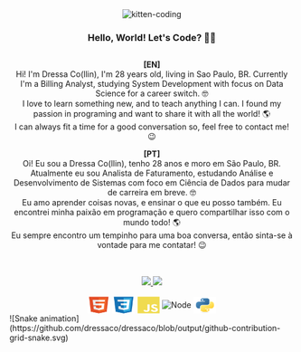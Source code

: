 <div align="center">
  <img height = "250em" alt="kitten-coding" src="https://user-images.githubusercontent.com/64043921/132112039-6660f9f6-a225-4fb8-a909-abb96d86e99a.gif">
  <h3>Hello, World! Let's Code? 🐱‍💻</h3>
</div>

##

<div id="aboutme" align="center">
  <p><b>[EN]</b><br>Hi! I'm Dressa Co(llin), I'm 28 years old, living in Sao Paulo, BR. Currently I'm a Billing Analyst, studying System Development with focus on Data Science for a career switch. 🤓<br>
  I love to learn something new, and to teach anything I can. I found my passion in programing and want to share it with all the world! 🌎<br>
  I can always fit a time for a good conversation so, feel free to contact me! 😉</p>
  
  <p><b>[PT]</b><br>Oi! Eu sou a Dressa Co(llin), tenho 28 anos e moro em São Paulo, BR. Atualmente eu sou Analista de Faturamento, estudando Análise e Desenvolvimento de Sistemas com foco em Ciência de Dados para mudar de carreira em breve. 🤓<br>
  Eu amo aprender coisas novas, e ensinar o que eu posso também. Eu encontrei minha paixão em programação e quero compartilhar isso com o mundo todo! 🌎<br>
  Eu sempre encontro um tempinho para uma boa conversa, então sinta-se à vontade para me contatar! 😉</p>
</div>

##

 <div id="stats" align="center"><br>
  <a href="https://github.com/dressaco">
  <img height="150em" src="https://github-readme-stats.vercel.app/api?username=dressaco&show_icons=true&theme=dracula&include_all_commits=true&count_private=true"/>
  <img height="150em" src="https://github-readme-stats.vercel.app/api/top-langs/?username=dressaco&layout=compact&langs_count=7&theme=dracula"/></a>
</div>

<div id="techs" style="display: inline_block" align="center"><br>
  <img align="center" alt="HTML" height="30" width="40" src="https://raw.githubusercontent.com/devicons/devicon/master/icons/html5/html5-original.svg">
  <img align="center" alt="CSS" height="30" width="40" src="https://raw.githubusercontent.com/devicons/devicon/master/icons/css3/css3-original.svg">  
  <img align="center" alt="Js" height="30" width="40" src="https://raw.githubusercontent.com/devicons/devicon/master/icons/javascript/javascript-plain.svg">
  <img align="center" alt="Node" height="30" width="40" src="https://cdn.jsdelivr.net/gh/devicons/devicon/icons/nodejs/nodejs-original.svg">
  <img align="center" alt="Python" height="30" width="40" src="https://raw.githubusercontent.com/devicons/devicon/master/icons/python/python-original.svg">
</div>

<div id="socialmedia" style="display: inline_block" align="center">
  <!--<a href="" target="_blank"><img src="https://img.shields.io/badge/YouTube-FF0000?style=for-the-badge&logo=youtube&logoColor=white"></a>
  <a href="https://www.instagram.com/dressa.co/" target="_blank"><img src="https://img.shields.io/badge/-Instagram-%23E4405F?style=for-the-badge&logo=instagram&logoColor=white"></a>
  <a href="https://www.twitch.tv/dressaco_" target="_blank"><img src="https://img.shields.io/badge/Twitch-9146FF?style=for-the-badge&logo=twitch&logoColor=white"></a>
  <a href="https://www.linkedin.com/in/andressamalta/" target="_blank"><img src="https://img.shields.io/badge/-LinkedIn-%230077B5?style=for-the-badge&logo=linkedin&logoColor=white"></a>-->
</div>

<div>
  ![Snake animation](https://github.com/dressaco/dressaco/blob/output/github-contribution-grid-snake.svg)
</div>
